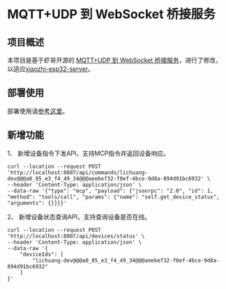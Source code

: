 # MQTT+UDP 到 WebSocket 桥接服务

## 项目概述

本项目是基于虾哥开源的 [MQTT+UDP 到 WebSocket 桥接服务](https://github.com/78/xiaozhi-mqtt-gateway)，进行了修改，以适应[xiaozhi-esp32-server](https://github.com/xinnan-tech/xiaozhi-esp32-server)。

## 部署使用
部署使用请[参考这里](https://github.com/xinnan-tech/xiaozhi-esp32-server/blob/main/docs/mqtt-gateway-integration.md)。

## 新增功能

1、 新增设备指令下发API，支持MCP指令并返回设备响应。
``` shell
curl --location --request POST 'http://localhost:8007/api/commands/lichuang-dev@@@a0_85_e3_f4_49_34@@@aeebef32-f0ef-4bce-9d8a-894d91bc6932' \
--header 'Content-Type: application/json' \
--data-raw '{"type": "mcp", "payload": {"jsonrpc": "2.0", "id": 1, "method": "tools/call", "params": {"name": "self.get_device_status", "arguments": {}}}}'
```

2、 新增设备状态查询API，支持查询设备是否在线。

``` shell
curl --location --request POST 'http://localhost:8007/api/devices/status' \
--header 'Content-Type: application/json' \
--data-raw '{
    "deviceIds": [
        "lichuang-dev@@@a0_85_e3_f4_49_34@@@aeebef32-f0ef-4bce-9d8a-894d91bc6932"
    ]
}'
```